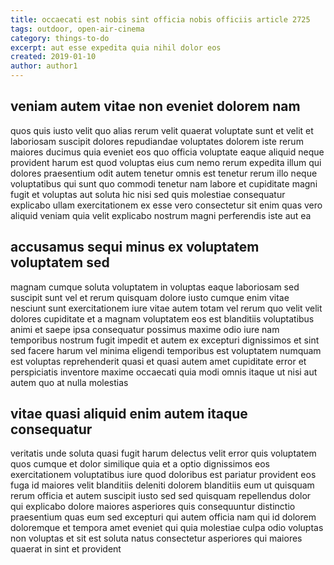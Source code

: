 ```yaml
---
title: occaecati est nobis sint officia nobis officiis article 2725
tags: outdoor, open-air-cinema
category: things-to-do
excerpt: aut esse expedita quia nihil dolor eos
created: 2019-01-10
author: author1
---
```


## veniam autem vitae non eveniet dolorem nam

quos quis iusto velit quo alias rerum velit quaerat voluptate sunt et velit et laboriosam suscipit dolores repudiandae voluptates dolorem iste rerum maiores ducimus quia eveniet eos quo officia voluptate eaque aliquid neque provident harum est quod voluptas eius cum nemo rerum expedita illum qui dolores praesentium odit autem tenetur omnis est tenetur rerum illo neque voluptatibus qui sunt quo commodi tenetur nam labore et cupiditate magni fugit et voluptas aut soluta hic nisi sed quis molestiae consequatur explicabo ullam exercitationem ex esse vero consectetur sit enim quas vero aliquid veniam quia velit explicabo nostrum magni perferendis iste aut ea

## accusamus sequi minus ex voluptatem voluptatem sed

magnam cumque soluta voluptatem in voluptas eaque laboriosam sed suscipit sunt vel et rerum quisquam dolore iusto cumque enim vitae nesciunt sunt exercitationem iure vitae autem totam vel rerum quo velit velit dolores cupiditate et a magnam voluptatem eos est blanditiis voluptatibus animi et saepe ipsa consequatur possimus maxime odio iure nam temporibus nostrum fugit impedit et autem ex excepturi dignissimos et sint sed facere harum vel minima eligendi temporibus est voluptatem numquam est voluptas reprehenderit quasi et quasi autem amet cupiditate error et perspiciatis inventore maxime occaecati quia modi omnis itaque ut nisi aut autem quo at nulla molestias

## vitae quasi aliquid enim autem itaque consequatur

veritatis unde soluta quasi fugit harum delectus velit error quis voluptatem quos cumque et dolor similique quia et a optio dignissimos eos exercitationem voluptatibus iure quod doloribus est pariatur provident eos fuga id maiores velit blanditiis deleniti dolorem blanditiis eum ut quisquam rerum officia et autem suscipit iusto sed sed quisquam repellendus dolor qui explicabo dolore maiores asperiores quis consequuntur distinctio praesentium quas eum sed excepturi qui autem officia nam qui id dolorem doloremque et tempora amet eveniet qui quia molestiae culpa odio voluptas non voluptas et sit est soluta natus consectetur asperiores qui maiores quaerat in sint et provident
